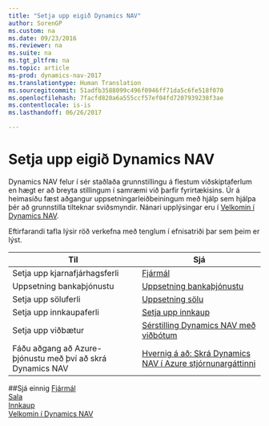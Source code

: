 ```yaml
---
title: "Setja upp eigið Dynamics NAV"
author: SorenGP
ms.custom: na
ms.date: 09/23/2016
ms.reviewer: na
ms.suite: na
ms.tgt_pltfrm: na
ms.topic: article
ms-prod: dynamics-nav-2017
ms.translationtype: Human Translation
ms.sourcegitcommit: 51adfb3588099c496f0946ff71da5c6fe518f070
ms.openlocfilehash: 7facfd820a6a555ccf57ef04fd7207939238f3ae
ms.contentlocale: is-is
ms.lasthandoff: 06/26/2017

---
```


# <a name="set-up-your-dynamics-nav"></a>Setja upp eigið Dynamics NAV
Dynamics NAV felur í sér staðlaða grunnstillingu á flestum viðskiptaferlum en hægt er að breyta stillingum í samræmi við þarfir fyrirtækisins.
Úr á heimasíðu fæst aðgangur uppsetningarleiðbeiningum með hjálp sem hjálpa þér að grunnstilla tilteknar sviðsmyndir. Nánari upplýsingar eru í [Velkomin í Dynamics NAV](across-get-started.md).  

Eftirfarandi tafla lýsir röð verkefna með tenglum í efnisatriði þar sem þeim er lýst.

| Til                                                                  | Sjá                      |
|---------------------------------------------------------------------|--------------------------|
|Setja upp kjarnafjárhagsferli|[Fjármál](finance-setup-setup-finance-setup.md)|
|Uppsetning bankaþjónustu|[Uppsetning bankaþjónustu](bank-setup-banking.md)|
|Setja upp söluferli|[Uppsetning sölu](sales-setup-sales.md)|
|Setja upp innkaupaferli|[Setja upp innkaup](purchasing-setup-purchasing.md)|
|Setja upp viðbætur|[Sérstilling Dynamics NAV með viðbótum](ui-extensions.md)|
|Fáðu aðgang að Azure-þjónustu með því að skrá Dynamics NAV|[Hvernig á að: Skrá Dynamics NAV í Azure stjórnunargáttinni](ui-how-register-dynamics-nav-azure.md)|

##<a name="see-also"></a>Sjá einnig
[Fjármál](finance-setup.md)  
[Sala](sales-manage-sales.md)  
[Innkaup](purchasing-manage-purchasing.md)  
[Velkomin í Dynamics NAV](across-get-started.md)  

